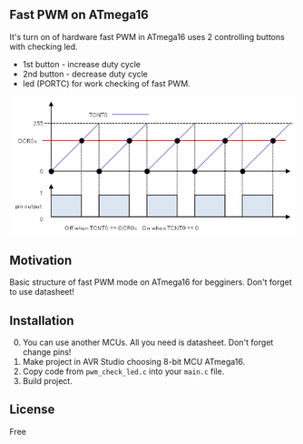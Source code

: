 ## Fast PWM on ATmega16

It's turn on of hardware fast PWM in ATmega16 uses 2 controlling buttons with checking led.
- 1st button - increase duty cycle
- 2nd button - decrease duty cycle  
- led (PORTC) for work checking of fast PWM.   

![fast PWM](images/fast_pwm.png)

## Motivation

Basic structure of fast PWM mode on ATmega16 for begginers. Don't forget to use datasheet!

## Installation

0. You can use another MCUs. All you need is datasheet. Don't forget change pins!  
1. Make project in AVR Studio choosing 8-bit MCU ATmega16.  
2. Copy code from `pwm_check_led.c` into your `main.c` file.
3. Build project.

## License

Free